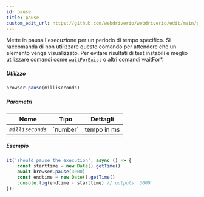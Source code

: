 ```yaml
---
id: pause
title: pause
custom_edit_url: https://github.com/webdriverio/webdriverio/edit/main/packages/webdriverio/src/commands/browser/pause.ts
---
```


Mette in pausa l'esecuzione per un periodo di tempo specifico. Si raccomanda di non utilizzare questo comando per attendere che un elemento venga visualizzato. Per evitare risultati di test instabili è meglio utilizzare comandi come [`waitForExist`](/docs/api/element/waitForExist) o altri comandi waitFor*.

##### Utilizzo

```js
browser.pause(milliseconds)
```

##### Parametri

<table>
  <thead>
    <tr>
      <th>Nome</th><th>Tipo</th><th>Dettagli</th>
    </tr>
  </thead>
  <tbody>
    <tr>
      <td><code><var>milliseconds</var></code></td>
      <td>`number`</td>
      <td>tempo in ms</td>
    </tr>
  </tbody>
</table>

##### Esempio

```js title="pause.js"
it('should pause the execution', async () => {
    const starttime = new Date().getTime()
    await browser.pause(3000)
    const endtime = new Date().getTime()
    console.log(endtime - starttime) // outputs: 3000
});
```